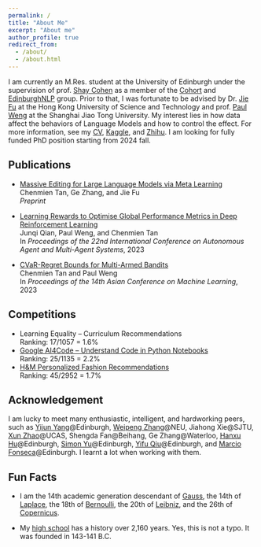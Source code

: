 ```yaml
---
permalink: /
title: "About Me"
excerpt: "About me"
author_profile: true
redirect_from: 
  - /about/
  - /about.html
---
```


I am currently an M.Res. student at the University of Edinburgh under the supervision of prof. [Shay Cohen](https://homepages.inf.ed.ac.uk/scohen/)
as a member of the [Cohort](https://bollin.inf.ed.ac.uk) and [EdinburghNLP](https://edinburghnlp.inf.ed.ac.uk/) group.
Prior to that, I was fortunate to be advised by Dr. [Jie Fu](https://bigaidream.github.io/) at the Hong Kong University of Science and Technology and prof. [Paul Weng](http://weng.fr/) at the Shanghai Jiao Tong University.
My interest lies in how data affect the behaviors of Language Models and how to control the effect.
For more information, see my [CV](https://chenmientan.github.io/files/CV.pdf), [Kaggle](https://www.kaggle.com/chenmientan), and [Zhihu](https://www.zhihu.com/people/tanchenmien).
I am looking for fully funded PhD position starting from 2024 fall.

## Publications

* [Massive Editing for Large Language Models via Meta Learning](https://arxiv.org/pdf/2311.04661.pdf)  
Chenmien Tan, Ge Zhang, and Jie Fu  
*Preprint*

* [Learning Rewards to Optimise Global Performance Metrics in Deep Reinforcement Learning](https://www.southampton.ac.uk/~eg/AAMAS2023/pdfs/p1951.pdf)  
Junqi Qian, Paul Weng, and Chenmien Tan  
In *Proceedings of the 22nd International Conference on Autonomous Agent and Multi-Agent Systems*, 2023

* [CVaR-Regret Bounds for Multi-Armed Bandits](https://proceedings.mlr.press/v189/tan23a/tan23a.pdf)  
Chenmien Tan and Paul Weng  
In *Proceedings of the 14th Asian Conference on Machine Learning*, 2023

## Competitions

* Learning Equality – Curriculum Recommendations  
Ranking: 17/1057 = 1.6%
* [Google AI4Code – Understand Code in Python Notebooks](https://www.kaggle.com/competitions/AI4Code/discussion/343603)  
Ranking: 25/1135 = 2.2%  
* [H&M Personalized Fashion Recommendations](https://github.com/Wp-Zhang/H-M-Fashion-RecSys)  
Ranking: 45/2952 = 1.7%

## Acknowledgement

I am lucky to meet many enthusiastic, intelligent, and hardworking peers, such as [Yijun Yang](https://thomasyyj.github.io/yangyijun/)@Edinburgh, [Weipeng Zhang](https://github.com/Wp-Zhang)@NEU, Jiahong Xie@SJTU, [Xun Zhao](https://github.com/CarnoZhao)@UCAS, Shengda Fan@Beihang, Ge Zhang@Waterloo, [Hanxu Hu](https://hanxuhu.github.io)@Edinburgh, [Simon Yu](https://simon-yu.netlify.app)@Edinburgh, [Yifu Qiu](https://yfqiu.netlify.app)@Edinburgh, and [Marcio Fonseca](https://marciofonseca.me)@Edinburgh.
I learnt a lot when working with them.

## Fun Facts

* I am the 14th academic generation descendant of [Gauss](https://en.wikipedia.org/wiki/Carl_Friedrich_Gauss), the 14th of [Laplace](https://en.wikipedia.org/wiki/Pierre-Simon_Laplace), the 18th of [Bernoulli](https://en.wikipedia.org/wiki/Jacob_Bernoulli), the 20th of [Leibniz](https://en.wikipedia.org/wiki/Pierre-Simon_Laplace), and the 26th of [Copernicus](https://en.wikipedia.org/wiki/Nicolaus_Copernicus).


* My [high school](https://en.wikipedia.org/wiki/Sichuan_Chengdu_Shishi_High_School) has a history over 2,160 years.
Yes, this is not a typo.
It was founded in 143-141 B.C.